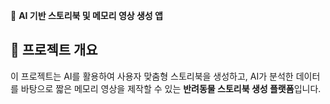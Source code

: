 
🚀 **AI 기반 스토리북 및 메모리 영상 생성 앱**

## 📝 **프로젝트 개요**
이 프로젝트는 AI를 활용하여 사용자 맞춤형 스토리북을 생성하고, AI가 분석한 데이터를 바탕으로 짧은 메모리 영상을 제작할 수 있는 **반려동물 스토리북 생성 플랫폼**입니다.


